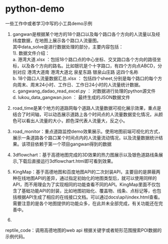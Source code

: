 # python-demo
一些工作中或者学习中写的小工具demo示例<br />
1.  gangwan是根据某个地方的18个路口以及每个路口各个方向的人流量以及经纬度数据，在地图上展示各个路口人流量图。<br />
    其中data_solve是进行数据处理的部分，主要内容包括：<br />
        1). 数据文件介绍：<br />
          a.	港湾大道.xlsx ：包括18个路口点的中心坐标、交叉路口各个方向的路径坐标，以及各个方向的路名。比如银坑是个十字路口，有四个方向点ABCD，分别对应 港湾大道南	港湾大道北	泉星东路	银泉山庄路 这四个名称<br />
          b.	18个路口人流量数据汇总.xlsx ： 包括四个sheet,分别是每个路口的每个方向周末、周末24小时、工作日、工作日24小时的人流量统计数据。<br />
          c.	gangwang_dadao_read_excel.py ： 对数据进行处理的python源文件<br />
          d.	lukou_data_gangwan.json ： 最终生成的JSON数据文件<br />
2.	 road_time是某个地方的道路网每个道路人流量数据可视化展示效果，重点是结合了时间轴，可以动态展示道路上各个时间点的人流量数据变化情况，从颜色可以看出人流量的大小，颜色深代表人流量大，反之小。

3.	road_monitor：重点道路监控demo效果展示。使用地图前端可视化的方式，展示一条道路各个路口某个时间点内的人流量流动情况，以及流量数据统计结果。该项目依赖于第一个项目gangwan得到的数据	


4.	3dflowchart：基于高德地图完成的3D效果的热力图展示以及银色道路线条展示,下载后直接运行3dflowchart.html即可看到效果。
        
5.	KingMap：基于高德地图和百度地图API的二次封装API，主要目的是屏蔽两种在线地图API的差异，通过指定初始化的地图类型后，就可以使用同样的API，而不用理会为了实现相同的功能查看不同的API。KingMap里面不仅包含了基础功能API的封装，比如地图初始化、覆盖物、线条、点标记等，也包括根据API生成了相应的在线接口文档。可以通过docs\api\index.html查看。需要注意的是各个地图提供的功能众多，在此并未全部完成，有关功能还在完善中。

6.	
reptile_code：调用高德地图的web api 根据关键字或者矩形范围搜索POI数据的示例代码。
